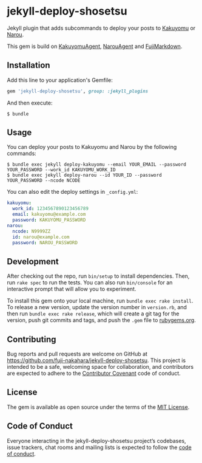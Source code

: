 # jekyll-deploy-shosetsu

Jekyll plugin that adds subcommands to deploy your posts to [Kakuyomu](https://kakuyomu.jp/) or [Narou](https://syosetu.com/).

This gem is build on [KakuyomuAgent](https://github.com/fuji-nakahara/kakuyomu_agent), [NarouAgent](https://github.com/fuji-nakahara/narou_agent) and [FujiMarkdown](https://github.com/fuji-nakahara/fuji_markdown).

## Installation

Add this line to your application's Gemfile:

```ruby
gem 'jekyll-deploy-shosetsu', group: :jekyll_plugins
```

And then execute:

    $ bundle

## Usage

You can deploy your posts to Kakuyomu and Narou by the following commands:

    $ bundle exec jekyll deploy-kakuyomu --email YOUR_EMAIL --password YOUR_PASSWORD --work_id KAKUYOMU_WORK_ID
    $ bundle exec jekyll deploy-narou --id YOUR_ID --password YOUR_PASSWORD --ncode NCODE

You can also edit the deploy settings in `_config.yml`:

```yaml
kakuyomu:
  work_id: 1234567890123456789
  email: kakuyomu@example.com
  password: KAKUYOMU_PASSWORD
narou:
  ncode: N9999ZZ
  id: narou@example.com
  password: NAROU_PASSWORD
```

## Development

After checking out the repo, run `bin/setup` to install dependencies. Then, run `rake spec` to run the tests. You can also run `bin/console` for an interactive prompt that will allow you to experiment.

To install this gem onto your local machine, run `bundle exec rake install`. To release a new version, update the version number in `version.rb`, and then run `bundle exec rake release`, which will create a git tag for the version, push git commits and tags, and push the `.gem` file to [rubygems.org](https://rubygems.org).

## Contributing

Bug reports and pull requests are welcome on GitHub at https://github.com/fuji-nakahara/jekyll-deploy-shosetsu. This project is intended to be a safe, welcoming space for collaboration, and contributors are expected to adhere to the [Contributor Covenant](http://contributor-covenant.org) code of conduct.

## License

The gem is available as open source under the terms of the [MIT License](https://opensource.org/licenses/MIT).

## Code of Conduct

Everyone interacting in the jekyll-deploy-shosetsu project’s codebases, issue trackers, chat rooms and mailing lists is expected to follow the [code of conduct](https://github.com/fuji-nakahara/jekyll-deploy-shosetsu/blob/master/CODE_OF_CONDUCT.md).
